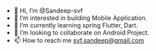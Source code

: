 - 👋 Hi, I’m @Sandeep-svf
- 👀 I’m interested in building Mobile Application.
- 🌱 I’m currently learning spring Flutter, Dart.
- 💞️ I’m looking to collaborate on Android Project.
- 📫 How to reach me svf.sandeep@gmail.com

<!---
Sandeep-svf/Sandeep-svf is a ✨ special ✨ repository because its `README.md` (this file) appears on your GitHub profile.
You can click the Preview link to take a look at your changes.
--->
